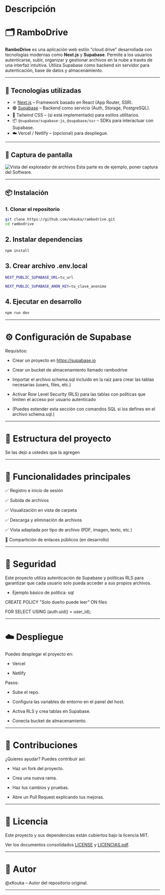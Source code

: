 # Descripción

# 🗂️ RamboDrive

**RamboDrive** es una aplicación web estilo "cloud drive" desarrollada con tecnologías modernas como **Next.js** y **Supabase**. Permite a los usuarios autenticarse, subir, organizar y gestionar archivos en la nube a través de una interfaz intuitiva. Utiliza Supabase como backend sin servidor para autenticación, base de datos y almacenamiento.

---

## 🚀 Tecnologías utilizadas

- ⚛️ [Next.js](https://nextjs.org/) – Framework basado en React (App Router, SSR).
- 🟢 [Supabase](https://supabase.io/) – Backend como servicio (Auth, Storage, PostgreSQL).
- 💅 Tailwind CSS – (si está implementado) para estilos utilitarios.
- 📦 `@supabase/supabase-js`, `@supabase/ssr` – SDKs para interactuar con Supabase.
- ☁️ Vercel / Netlify – (opcional) para despliegue.

---

## 📸 Captura de pantalla

<!-- Puedes subir tu propia imagen a /public y actualizar este enlace -->
![Vista del explorador de archivos](./public/preview-drive-ui.png) Esta parte es de ejemplo, poner captura del Software.

---

## 📦 Instalación

### 1. Clonar el repositorio

```bash
git clone https://github.com/xKouka/rambodrive.git
cd rambodrive
```
## 2. Instalar dependencias

```bash
npm install
```
## 3. Crear archivo .env.local

```bash
NEXT_PUBLIC_SUPABASE_URL=tu_url

NEXT_PUBLIC_SUPABASE_ANON_KEY=tu_clave_anonima
```

## 4. Ejecutar en desarrollo

```bash
npm run dev
```
---

# ⚙️ Configuración de Supabase
Requisitos:
- Crear un proyecto en https://supabase.io

- Crear un bucket de almacenamiento llamado rambodrive

- Importar el archivo schema.sql incluido en la raíz para crear las tablas necesarias (users, files, etc.)

- Activar Row Level Security (RLS) para las tablas con políticas que limiten el acceso por usuario autenticado

- (Puedes extender esta sección con comandos SQL si los defines en el archivo schema.sql.)

---

# 📁 Estructura del proyecto

Se las dejo a ustedes que la agregen

---

# 🎯 Funcionalidades principales
✅ Registro e inicio de sesión

✅ Subida de archivos

✅ Visualización en vista de carpeta

✅ Descarga y eliminación de archivos

✅ Vista adaptada por tipo de archivo (PDF, imagen, texto, etc.)

🚧 Compartición de enlaces públicos (en desarrollo)

---

# 🔐 Seguridad
Este proyecto utiliza autenticación de Supabase y políticas RLS para garantizar que cada usuario solo pueda acceder a sus propios archivos.

- Ejemplo básico de política:
sql

 CREATE POLICY "Solo dueño puede leer" ON files

 FOR SELECT USING (auth.uid() = user_id);

---

# ☁️ Despliegue
Puedes desplegar el proyecto en:

- Vercel

- Netlify

Pasos:

- Sube el repo.

- Configura las variables de entorno en el panel del host.

- Activa RLS y crea tablas en Supabase.

- Conecta bucket de almacenamiento.

---

# 🤝 Contribuciones

¿Quieres ayudar? Puedes contribuir así:

- Haz un fork del proyecto.

- Crea una nueva rama.

- Haz tus cambios y pruebas.

- Abre un Pull Request explicando tus mejoras.

---

# 📝 Licencia
Este proyecto y sus dependencias están cubiertos bajo la licencia MIT. 

Ver los documentos consolidados [LICENSE](./LICENSE) y [LICENCIAS.pdf](./LICENCIAS.pdf).

---

# 👤 Autor
@xKouka – Autor del repositorio original.

---
